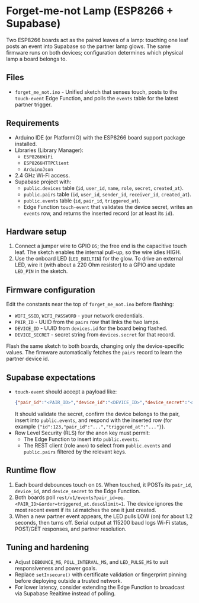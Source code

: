 # Forget-me-not Lamp (ESP8266 + Supabase)

Two ESP8266 boards act as the paired leaves of a lamp: touching one leaf posts an event into Supabase so the partner lamp glows. The same firmware runs on both devices; configuration determines which physical lamp a board belongs to.

## Files
- `forget_me_not.ino` - Unified sketch that senses touch, posts to the `touch-event` Edge Function, and polls the `events` table for the latest partner trigger.

## Requirements
- Arduino IDE (or PlatformIO) with the ESP8266 board support package installed.
- Libraries (Library Manager):
  - `ESP8266WiFi`
  - `ESP8266HTTPClient`
  - `ArduinoJson`
- 2.4 GHz Wi-Fi access.
- Supabase project with:
  - `public.devices` table (`id`, `user_id`, `name`, `role`, `secret`, `created_at`).
  - `public.pairs` table (`id`, `user_id`, `sender_id`, `receiver_id`, `created_at`).
  - `public.events` table (`id`, `pair_id`, `triggered_at`).
  - Edge Function `touch-event` that validates the device secret, writes an `events` row, and returns the inserted record (or at least its `id`).

## Hardware setup
1. Connect a jumper wire to GPIO `D5`; the free end is the capacitive touch leaf. The sketch enables the internal pull-up, so the wire idles HIGH.
2. Use the onboard LED (`LED_BUILTIN`) for the glow. To drive an external LED, wire it (with about a 220 Ohm resistor) to a GPIO and update `LED_PIN` in the sketch.

## Firmware configuration
Edit the constants near the top of `forget_me_not.ino` before flashing:

- `WIFI_SSID`, `WIFI_PASSWORD` - your network credentials.
- `PAIR_ID` - UUID from the `pairs` row that links the two lamps.
- `DEVICE_ID` - UUID from `devices.id` for the board being flashed.
- `DEVICE_SECRET` - secret string from `devices.secret` for that record.

Flash the same sketch to both boards, changing only the device-specific values. The firmware automatically fetches the `pairs` record to learn the partner device id.

## Supabase expectations
- `touch-event` should accept a payload like:
  ```json
  {"pair_id":"<PAIR_ID>","device_id":"<DEVICE_ID>","device_secret":"<DEVICE_SECRET>"}
  ```
  It should validate the secret, confirm the device belongs to the pair, insert into `public.events`, and respond with the inserted row (for example `{"id":123,"pair_id":"...","triggered_at":"..."}`).
- Row Level Security (RLS) for the anon key must permit:
  - The Edge Function to insert into `public.events`.
  - The REST client (role `anon`) to select from `public.events` and `public.pairs` filtered by the relevant keys.

## Runtime flow
1. Each board debounces touch on `D5`. When touched, it POSTs its `pair_id`, `device_id`, and `device_secret` to the Edge Function.
2. Both boards poll `rest/v1/events?pair_id=eq.<PAIR_ID>&order=triggered_at.desc&limit=1`. The device ignores the most recent event if its `id` matches the one it just created.
3. When a new partner event appears, the LED pulls LOW (on) for about 1.2 seconds, then turns off. Serial output at 115200 baud logs Wi-Fi status, POST/GET responses, and partner resolution.

## Tuning and hardening
- Adjust `DEBOUNCE_MS`, `POLL_INTERVAL_MS`, and `LED_PULSE_MS` to suit responsiveness and power goals.
- Replace `setInsecure()` with certificate validation or fingerprint pinning before deploying outside a trusted network.
- For lower latency, consider extending the Edge Function to broadcast via Supabase Realtime instead of polling.
